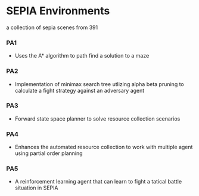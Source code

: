 # SEPIA Environments
 a collection of sepia scenes from 391

### PA1
* Uses the A* algorithm to path find a solution to a maze

### PA2
* Implementation of minimax search tree utlizing alpha beta pruning to calculate a fight strategy against an adversary agent

### PA3
* Forward state space planner to solve resource collection scenarios

### PA4
* Enhances the automated resource collection to work with multiple agent using partial order planning

### PA5 
* A reinforcement learning agent that can learn to fight a tatical battle situation in SEPIA
